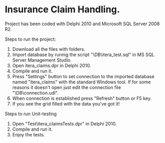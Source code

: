 # Insurance Claim Handling.
Project has been coded with Delphi 2010 and Microsoft SQL Server 2008 R2.

Steps to run the project:

1. Download all the files with folders.
2. Import database by runnig the script "\DB\itera_test.sql" in MS SQL Server Management Studio.
3. Open itera_claims.dpr in Delphi 2010.
4. Compile and run it.
5. Press "Settings" button to set connection to the imported database named "itera_claims" with the standard Windows tool. If for some reasons it doesn't open just edit the connection file "\DB\connection.udl".
6. When connection is established press "Refresh" button or F5 key.
7. If you see the grid filled with the data you've got it!

Steps to run Unit-testing

1. Open "Test\itera_claimsTests.dpr" in Delphi 2010.
2. Compile and run it.
3. Enjoy the tests.

